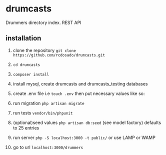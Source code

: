 # drumcasts
Drummers directory index. REST API

installation
------------

  1. clone the repository `git clone https://github.com/rcdosado/drumcasts.git`
  2. `cd drumcasts`
  3. `composer install`
  4. install mysql, create drumcasts and drumcasts_testing databases
  5. create .env file i.e `touch .env` then put necessary values like so:

  6. run migration `php artisan migrate`
  7. run tests `vendor/bin/phpunit`
  8. (optional)seed values `php artisan db:seed` (see model factory) defaults to 25 entries
  9. run server `php -S localhost:3000 -t public/` or use LAMP or WAMP
  10. go to url `localhost:3000/drummers`
